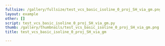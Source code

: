 ```yaml
---
fullsize: /gallery/fullsize/test_vcs_basic_isoline_0_proj_SH_via_gm.png
layout: example
other: []
script: test_vcs_basic_isoline_0_proj_SH_via_gm.py
thumb: /gallery/thumbnails/test_vcs_basic_isoline_0_proj_SH_via_gm.png
title: test_vcs_basic_isoline_0_proj_SH_via_gm

---
```

